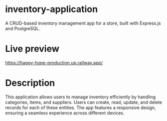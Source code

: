 # inventory-application
A CRUD-based inventory management app for a store, built with Express.js and PostgreSQL.

# Live preview
https://happy-hope-production.up.railway.app/

# Description
This application allows users to manage inventory efficiently by handling categories, items, and suppliers. Users can create, read, update, and delete records for each of these entities. The app features a responsive design, ensuring a seamless experience across different devices.

